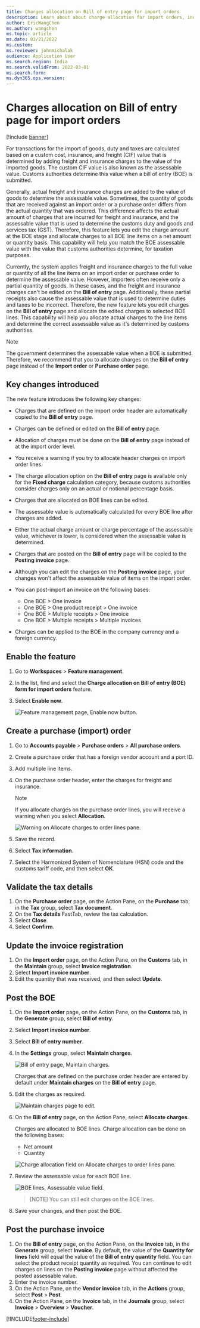 ```yaml
---
title: Charges allocation on Bill of entry page for import orders
description: Learn about about charge allocation for import orders, including outlines on key changes introduced, enabling features, and creating purchase orders.
author: EricWangChen
ms.author: wangchen
ms.topic: article
ms.date: 03/21/2022
ms.custom:
ms.reviewer: johnmichalak 
audience: Application User 
ms.search.region: India
ms.search.validFrom: 2022-03-01
ms.search.form:
ms.dyn365.ops.version:
---
```


# Charges allocation on Bill of entry page for import orders

[!include [banner](../../includes/banner.md)]

For transactions for the import of goods, duty and taxes are calculated based on a custom cost, insurance, and freight (CIF) value that is determined by adding freight and insurance charges to the value of the imported goods. The custom CIF value is also known as the assessable value. Customs authorities determine this value when a bill of entry (BOE) is submitted.

Generally, actual freight and insurance charges are added to the value of goods to determine the assessable value. Sometimes, the quantity of goods that are received against an import order or a purchase order differs from the actual quantity that was ordered. This difference affects the actual amount of charges that are incurred for freight and insurance, and the assessable value that is used to determine the customs duty and goods and services tax (GST). Therefore, this feature lets you edit the charge amount at the BOE stage and allocate charges to all BOE line items on a net amount or quantity basis. This capability will help you match the BOE assessable value with the value that customs authorities determine, for taxation purposes.

Currently, the system applies freight and insurance charges to the full value or quantity of all the line items on an import order or purchase order to determine the assessable value. However, importers often receive only a partial quantity of goods. In these cases, and the freight and insurance charges can't be edited on the **Bill of entry** page. Additionally, these partial receipts also cause the assessable value that is used to determine duties and taxes to be incorrect. Therefore, the new feature lets you edit charges on the **Bill of entry** page and allocate the edited charges to selected BOE lines. This capability will help you allocate actual charges to the line items and determine the correct assessable value as it's determined by customs authorities.

> [!NOTE]
> The government determines the assessable value when a BOE is submitted. Therefore, we recommend that you to allocate charges on the **Bill of entry** page instead of the **Import order** or **Purchase order** page.

## Key changes introduced
The new feature introduces the following key changes:

- Charges that are defined on the import order header are automatically copied to the **Bill of entry** page.
- Charges can be defined or edited on the **Bill of entry** page.
- Allocation of charges must be done on the **Bill of entry** page instead of at the import order level.
- You receive a warning if you try to allocate header charges on import order lines.
- The charge allocation option on the **Bill of entry** page is available only for the **Fixed charge** calculation category, because customs authorities consider charges only on an actual or notional percentage basis.
- Charges that are allocated on BOE lines can be edited.
- The assessable value is automatically calculated for every BOE line after charges are added.
- Either the actual charge amount or charge percentage of the assessable value, whichever is lower, is considered when the assessable value is determined.
- Charges that are posted on the **Bill of entry** page will be copied to the **Posting invoice** page.
- Although you can edit the charges on the **Posting invoice** page, your changes won't affect the assessable value of items on the import order.
- You can post-import an invoice on the following bases:

  - One BOE > One invoice
  - One BOE > One product receipt > One invoice
  - One BOE > Multiple receipts > One invoice
  - One BOE > Multiple receipts > Multiple invoices

- Charges can be applied to the BOE in the company currency and a foreign currency.

## Enable the feature

1. Go to **Workspaces** > **Feature management**.
2. In the list, find and select the **Charge allocation on Bill of entry (BOE) form for import orders** feature.
3. Select **Enable now**.

   ![Feature management page, Enable now button.](../media/feature-management-page.png)  

## Create a purchase (import) order

1. Go to **Accounts payable** > **Purchase orders** > **All purchase orders**.
2. Create a purchase order that has a foreign vendor account and a port ID.
3. Add multiple line items.
4. On the purchase order header, enter the charges for freight and insurance.

   > [!NOTE]
   > If you allocate charges on the purchase order lines, you will receive a warning when you select **Allocation**.
   > 
   > ![Warning on Allocate charges to order lines pane.](../media/allocate-charges-to-order-lines.png)  

5. Save the record.
6. Select **Tax information**.
7. Select the Harmonized System of Nomenclature (HSN) code and the customs tariff code, and then select **OK**.
  
## Validate the tax details
1. On the **Purchase order** page, on the Action Pane, on the **Purchase** tab, in the **Tax** group, select **Tax document**.
2. On the **Tax details** FastTab, review the tax calculation.
3. Select **Close**.
4. Select **Confirm**.

## Update the invoice registration
1. On the **Import order** page, on the Action Pane, on the **Customs** tab, in the **Maintain** group, select **Invoice registration**.
2. Select **Import invoice number**.
3. Edit the quantity that was received, and then select **Update**.

## Post the BOE
1. On the **Import order** page, on the Action Pane, on the **Customs** tab, in the **Generate** group, select **Bill of entry**.
2. Select **Import invoice number**.
3. Select **Bill of entry number**.
4. In the **Settings** group, select **Maintain charges**.
 
   ![Bill of entry page, Maintain charges.](../media/bill-of-entry-page.png) 
   
   Charges that are defined on the purchase order header are entered by default under **Maintain charges** on the **Bill of entry** page.

5. Edit the charges as required.
   
   ![Maintain charges page to edit.](../media/maintain-charges-page.png)

6. On the **Bill of entry** page, on the Action Pane, select **Allocate charges**.
   
   Charges are allocated to BOE lines. Charge allocation can be done on the following bases:

     - Net amount
     - Quantity
  
   ![Charge allocation field on Allocate charges to order lines pane.](../media/charges-allocation-field.png)

7. Review the assessable value for each BOE line.
 
   ![BOE lines, Assessable value field.](../media/assessable-value.png)

   > [NOTE]
   > You can still edit charges on the BOE lines.

8. Save your changes, and then post the BOE.

## Post the purchase invoice

1. On the **Bill of entry** page, on the Action Pane, on the **Invoice** tab, in the **Generate** group, select **Invoice**. By default, the value of the **Quantity for lines** field will equal the value of the **Bill of entry quantity** field. You can select the product receipt quantity as required. You can continue to edit charges on lines on the **Posting invoice** page without affected the posted assessable value.
2. Enter the invoice number.
3. On the Action Pane, on the **Vendor invoice** tab, in the **Actions** group, select **Post** > **Post**.
4. On the Action Pane, on the **Invoice** tab, in the **Journals** group, select **Invoice** > **Overview** > **Voucher**.

[!INCLUDE[footer-include](../../../includes/footer-banner.md)]
